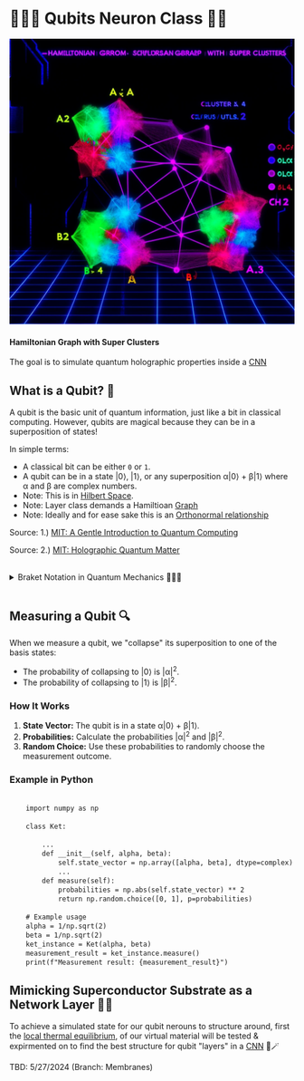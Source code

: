<link rel="stylesheet" type="text/css" href="styles.css">

# 🧙‍♀️✨ Qubits Neuron Class 🚀🌌


![Hamiltonian Graph with Super Clusters](imgs/hamiltonian.png)
#### Hamiltonian Graph with Super Clusters

The goal is to simulate quantum holographic properties inside a [CNN](https://arxiv.org/abs/2302.04584)

<h2>What is a Qubit? 🧩</h2>

<p>A qubit is the basic unit of quantum information, just like a bit in classical computing. However, qubits are magical because they can be in a superposition of states!</p>

<p>In simple terms:</p>

<ul>
  <li>A classical bit can be either <code>0</code> or <code>1</code>.</li>
  <li>A qubit can be in a state |0⟩, |1⟩, or any superposition α|0⟩ + β|1⟩ where α and β are complex numbers.</li>
  <li>Note: This is in <a href="https://en.wikipedia.org/wiki/Hilbert_space">Hilbert Space</a>.</li>
  <li>Note: Layer class demands a Hamiltioan <a href='https://en.wikipedia.org/wiki/Hamiltonian_path'> Graph</a></li>
  <li>Note: Ideally and for ease sake this is an <a href='https://en.wikipedia.org/wiki/Orthonormality'> Orthonormal relationship </a></li>
</ul>

<p>Source: 1.) <a href="https://mitpressbookstore.mit.edu/book/9780262526678">MIT: A Gentle Introduction to Quantum Computing</a></p>

<p> Source: 2.) <a href="https://mitpressbookstore.mit.edu/book/9780262038430">MIT: Holographic Quantum Matter</a></p>
<br>
<details>
  <summary>Braket Notation in Quantum Mechanics 🧙‍♀️🔮</summary>
  <br>
  In quantum mechanics, <a href='https://en.wikipedia.org/wiki/Bra%E2%80%93ket_notation'>bra-ket notation is essential for representing quantum states and operations</a>.

  <ul>
    <li><strong>Ket |α⟩</strong>: Represents a quantum state vector. Example: |α⟩ could denote the state of a particle. 🌌</li>
    <li><strong>Bra ⟨β|</strong>: The conjugate transpose of a ket, representing the dual vector. 🔄</li>
    <li><strong>Inner Product ⟨β|α⟩</strong>: Probability amplitude between states |β⟩ and |α⟩. ✨</li>
    <li><strong>Outer Product |α⟩⟨β|</strong>: Operator that projects onto the state |α⟩. 🌀</li>
  </ul>

  Example in a qubit system:
  <ul>
    <li><strong>Kets</strong>: |0⟩, |1⟩</li>
    <li><strong>Bras</strong>: ⟨0|, ⟨1|</li>
    <li><strong>Inner Product</strong>: ⟨0|1⟩ = 0 (orthogonality) 🌠</li>
    <li><strong>Outer Product</strong>: |0⟩⟨0| (projection operator) 🌙</li>
  </ul>

  <br>
</details>
<br>



## Measuring a Qubit 🔍

<p>When we measure a qubit, we "collapse" its superposition to one of the basis states:</p>

<ul>
  <li>The probability of collapsing to |0⟩ is |α|<sup>2</sup>.</li>
  <li>The probability of collapsing to |1⟩ is |β|<sup>2</sup>.</li>
</ul>

<h3>How It Works</h3>

<ol>
  <li><strong>State Vector:</strong> The qubit is in a state α|0⟩ + β|1⟩.</li>
  <li><strong>Probabilities:</strong> Calculate the probabilities |α|<sup>2</sup> and |β|<sup>2</sup>.</li>
  <li><strong>Random Choice:</strong> Use these probabilities to randomly choose the measurement outcome.</li>
</ol>


### Example in Python

<pre><code>
    import numpy as np
    
    class Ket:

        ...
        def __init__(self, alpha, beta):
            self.state_vector = np.array([alpha, beta], dtype=complex)
            ...
        def measure(self):
            probabilities = np.abs(self.state_vector) ** 2
            return np.random.choice([0, 1], p=probabilities)
    
    # Example usage
    alpha = 1/np.sqrt(2)
    beta = 1/np.sqrt(2)
    ket_instance = Ket(alpha, beta)
    measurement_result = ket_instance.measure()
    print(f"Measurement result: {measurement_result}")
</code></pre>

## Mimicking Superconductor Substrate as a Network Layer 🌌✨

To achieve a simulated state for our qubit nerouns to structure around, first the [local thermal equilibrium](https://phys.libretexts.org/Bookshelves/Astronomy__Cosmology/Supplemental_Modules_(Astronomy_and_Cosmology)/Cosmology/Astrophysics_(Richmond)/27%3A_(Local)_Thermodynamic_Equilibrium), of our virtual material will be tested & expirmented on to find the best structure for qubit "layers" in a [CNN](https://arxiv.org/abs/2302.04584) 🌙🪄

TBD: 5/27/2024 (Branch: Membranes)

